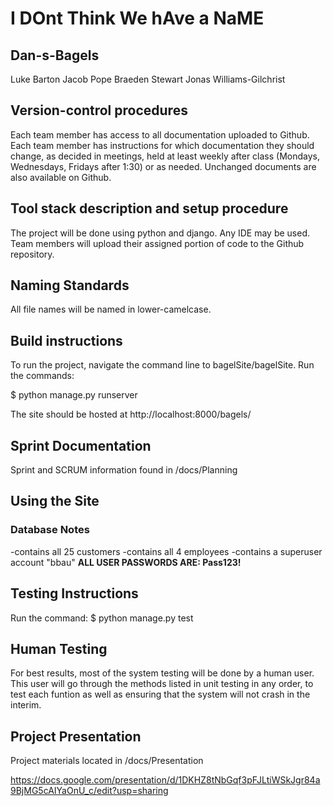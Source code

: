 # I DOnt Think We hAve a NaME
## Dan-s-Bagels

Luke Barton
Jacob Pope
Braeden Stewart
Jonas Williams-Gilchrist

## Version-control procedures

Each team member has access to all documentation uploaded to Github.
Each team member has instructions for which documentation they should change, as decided in meetings, held at least weekly after class (Mondays, Wednesdays, Fridays after 1:30) or as needed.
Unchanged documents are also available on Github.

## Tool stack description and setup procedure

The project will be done using python and django. Any IDE may be used. Team members will upload their assigned portion of code to the Github repository.

## Naming Standards
All file names will be named in lower-camelcase.

## Build instructions
To run the project, navigate the command line to bagelSite/bagelSite.
Run the commands:

$ python manage.py runserver

The site should be hosted at http://localhost:8000/bagels/

## Sprint Documentation
Sprint and SCRUM information found in /docs/Planning

## Using the Site
### Database Notes
-contains all 25 customers
-contains all 4 employees
-contains a superuser account "bbau"
**ALL USER PASSWORDS ARE: Pass123!**

## Testing Instructions
Run the command: $ python manage.py test

## Human Testing

For best results, most of the system testing will be done by a human user. This user will go through the methods listed in unit testing in any order, to test each funtion as well as ensuring that the system will not crash in the interim.

## Project Presentation

Project materials located in /docs/Presentation

https://docs.google.com/presentation/d/1DKHZ8tNbGqf3pFJLtiWSkJgr84a9BjMG5cAIYaOnU_c/edit?usp=sharing
